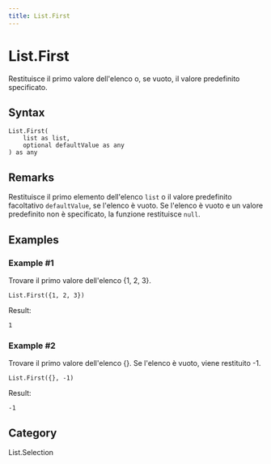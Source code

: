 ```yaml
---
title: List.First
---
```


# List.First


Restituisce il primo valore dell&#39;elenco o, se vuoto, il valore predefinito specificato.


## Syntax

```powerquery
List.First(
    list as list,
    optional defaultValue as any
) as any
```


## Remarks

Restituisce il primo elemento dell'elenco <code>list</code> o il valore predefinito facoltativo <code>defaultValue</code>, se l'elenco è vuoto.    Se l'elenco è vuoto e un valore predefinito non è specificato, la funzione restituisce <code>null</code>.


## Examples

### Example #1 
Trovare il primo valore dell&#39;elenco \{1, 2, 3}.
```powerquery
List.First({1, 2, 3})
```

Result: 
```powerquery
1
```


### Example #2 
Trovare il primo valore dell&#39;elenco \{}. Se l&#39;elenco è vuoto, viene restituito -1.
```powerquery
List.First({}, -1)
```

Result: 
```powerquery
-1
```




## Category
List.Selection
